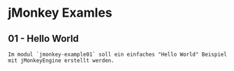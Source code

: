 
# jMonkey Examles

## 01 - Hello World

```text
Im modul `jmonkey-example01` soll ein einfaches "Hello World" Beispiel mit jMonkeyEngine erstellt werden.
```